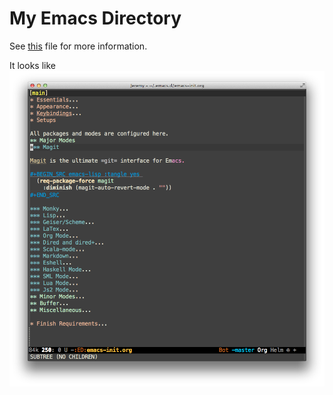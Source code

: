 My Emacs Directory
=================

See [this](./emacs-init.org) file for more information.

It looks like
![Screenshot](./images/screen.png)
